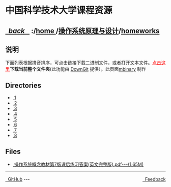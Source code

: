 
<!--
<head>
    <meta http-equiv="content-type" content="text/html; charset=utf-8">
    <title> 中国科学技术大学课程资源</title>
</head>
-->
# 中国科学技术大学课程资源

<div>
  <h2>
    <a href="../index.html">&nbsp;&nbsp;<i class="fa fa-level-up">back </i>&nbsp;&nbsp;</a>
    :/<a href="../../index.html">home <i class="fa fa-home"></i></a>/<a href="../index.html">操作系统原理与设计</a>/<a href="index.html">homeworks</a>
  </h2>
</div>

## 说明
下面列表根据拼音排序，可点击链接下载二进制文件，或者打开文本文件。<a href="http://downgit.zhoudaxiaa.com/#/home?url=https://github.com/USTC-Resource/USTC-Course/tree/master/操作系统原理与设计/homeworks" style="color:red" target="_black">点击这里</a>**下载当前整个文件夹**(此功能由 [DownGit](http://downgit.zhoudaxiaa.com) 提供）。此页面[mbinary](https://mbinary.xyz) 制作

## Directories
<ul><li><a href="1/index.html"><i class="fa fa-folder"></i>&nbsp;1</a></li>
<li><a href="2/index.html"><i class="fa fa-folder"></i>&nbsp;2</a></li>
<li><a href="3/index.html"><i class="fa fa-folder"></i>&nbsp;3</a></li>
<li><a href="4/index.html"><i class="fa fa-folder"></i>&nbsp;4</a></li>
<li><a href="5/index.html"><i class="fa fa-folder"></i>&nbsp;5</a></li>
<li><a href="6/index.html"><i class="fa fa-folder"></i>&nbsp;6</a></li>
<li><a href="7/index.html"><i class="fa fa-folder"></i>&nbsp;7</a></li>
<li><a href="8/index.html"><i class="fa fa-folder"></i>&nbsp;8</a></li></ul>

## Files
<ul><li><a href="https://raw.githubusercontent.com/USTC-Resource/USTC-Course/master/操作系统原理与设计/homeworks/操作系统概念教材第7版课后练习答案(英文完整版).pdf"><i class="fa fa-file-pdf-o"></i>&nbsp;操作系统概念教材第7版课后练习答案(英文完整版).pdf---(1.65M)</a></li></ul>

---
<div style="text-decration:underline;display:inline">
  <a href="https://github.com/USTC-Resource/USTC-Course.git" target="_blank" rel="external"><i class="fa fa-github"></i>&nbsp; GitHub</a>
  <a href="mailto:&#122;huheqin1@gmail?subject=反馈与建议" style="float:right" target="_blank" rel="external"><i class="fa fa-envelope"></i>&nbsp; Feedback</a>
</div>
---


